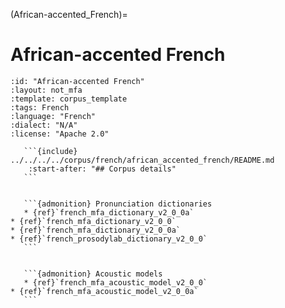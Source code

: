 
(African-accented_French)=
# African-accented French

``````{corpus} African-accented French
:id: "African-accented French"
:layout: not_mfa
:template: corpus_template
:tags: French
:language: "French"
:dialect: "N/A"
:license: "Apache 2.0"

   ```{include} ../../../../corpus/french/african_accented_french/README.md
    :start-after: "## Corpus details"
   ```


   ```{admonition} Pronunciation dictionaries
   * {ref}`french_mfa_dictionary_v2_0_0a`
* {ref}`french_mfa_dictionary_v2_0_0`
* {ref}`french_mfa_dictionary_v2_0_0a`
* {ref}`french_prosodylab_dictionary_v2_0_0`
   ```


   ```{admonition} Acoustic models
   * {ref}`french_mfa_acoustic_model_v2_0_0`
* {ref}`french_mfa_acoustic_model_v2_0_0a`
   ```
``````
